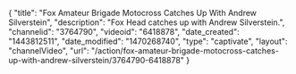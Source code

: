 {
    "title": "Fox Amateur Brigade Motocross Catches Up With Andrew Silverstein",
    "description": "Fox Head catches up with Andrew Silverstein.",
    "channelid": "3764790",
    "videoid": "6418878",
    "date_created": "1443812511",
    "date_modified": "1470268740",
    "type": "captivate",
    "layout": "channelVideo",
    "url": "\/action\/fox-amateur-brigade-motocross-catches-up-with-andrew-silverstein\/3764790-6418878"
}